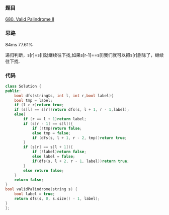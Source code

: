 ### 题目
[680. Valid Palindrome II](https://leetcode-cn.com/problems/valid-palindrome-ii/submissions/)
### 思路
84ms 77.61%

递归判断，s[r]=s[l]就继续往下找,如果s[r-1]==s[l]我们就可以把s[r]删除了，继续往下找.
### 代码
```c++
class Solution {
public:
    bool dfs(string&s, int l, int r,bool label){
	bool tmp = label;
	if (l > r)return true;
	if (s[l] == s[r])return dfs(s, l + 1, r - 1,label);
	else{
		if (r == l + 1)return label;
		if (s[r - 1] == s[l]){
			if (!tmp)return false;
			else tmp = false;
			if (dfs(s, l + 1, r - 2, tmp))return true;
		}
		if (s[r] == s[l + 1]){
			if (!label)return false;
			else label = false;
			if(dfs(s, l + 2, r - 1, label))return true;
		}
		else return false;
	}
    return false;
}
bool validPalindrome(string s) {
	bool label = true;
	return dfs(s, 0, s.size() - 1, label);
}
};
```
